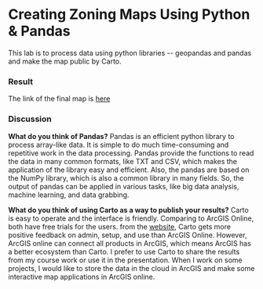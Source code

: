 # Creating Zoning Maps Using Python & Pandas
This lab is to process data using python libraries -- geopandas and pandas and make the map public by Carto.
### Result
The link of the final map is [here](https://zhenliu26.carto.com/builder/c7e9535b-36de-4a5f-b0ce-485fc4079fb9/embed)
### Discussion
<b>What do you think of Pandas?</b> 
Pandas is an efficient python library to process array-like data. It is simple to do much time-consuming and repetitive work in the data processing. Pandas provide the functions to read the data in many common formats, like TXT and CSV, which makes the application of the library easy and efficient. Also, the pandas are based on the NumPy library, which is also a common library in many fields. So, the output of pandas can be applied in various tasks, like big data analysis, machine learning, and data grabbing. 

<b>What do you think of using Carto as a way to publish your results?</b> 
Carto is easy to operate and the interface is friendly. Comparing to ArcGIS Online, both have free trials for the users. from the [website](https://www.g2.com/compare/carto-vs-esri-arcgis), Carto gets more positive feedback on admin, setup, and use than ArcGIS Online. However, ArcGIS online can connect all products in ArcGIS, which means ArcGIS has a better ecosystem than Carto. I prefer to use Carto to share the results from my course work or use it in the presentation. When I work on some projects, I would like to store the data in the cloud in ArcGIS and make some interactive map applications in ArcGIS online.

